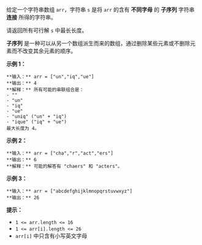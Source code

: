 给定一个字符串数组 `arr`，字符串 `s` 是将 `arr` 的含有 **不同字母** 的  **子序列** 字符串 **连接** 所得的字符串。

请返回所有可行解 `s` 中最长长度。

**子序列** 是一种可以从另一个数组派生而来的数组，通过删除某些元素或不删除元素而不改变其余元素的顺序。



**示例 1：**

    
    
    **输入：** arr = ["un","iq","ue"]
    **输出：** 4
    **解释：** 所有可能的串联组合是：
    - ""
    - "un"
    - "iq"
    - "ue"
    - "uniq" ("un" + "iq")
    - "ique" ("iq" + "ue")
    最大长度为 4。
    

**示例 2：**

    
    
    **输入：** arr = ["cha","r","act","ers"]
    **输出：** 6
    **解释：** 可能的解答有 "chaers" 和 "acters"。
    

**示例 3：**

    
    
    **输入：** arr = ["abcdefghijklmnopqrstuvwxyz"]
    **输出：** 26
    



**提示：**

  * `1 <= arr.length <= 16`
  * `1 <= arr[i].length <= 26`
  * `arr[i]` 中只含有小写英文字母

